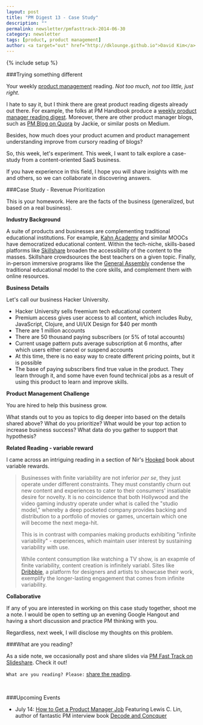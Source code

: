 ```yaml
---
layout: post
title: "PM Digest 13 - Case Study"
description: ""
permalink: newsletter/pmfasttrack-2014-06-30
category: newsletter
tags: [product, product management]
author: <a target="out" href="http://dklounge.github.io">David Kim</a>
---
```

{% include setup %}

###Trying something different

Your weekly <a target="_" href="http://productmanagementfasttrack.com/">product management</a> reading. _Not too much, not too little, just right_.

I hate to say it, but I think there are great product reading digests already out there.  For example, the folks at PM Handbook produce a <a target="_" href="http://thepmhandbook.com/">weekly product manager reading digest</a>.  Moreover, there are other product manager blogs, such as <a target="_" href="http://pmblog.quora.com">PM Blog on Quora</a> by Jackie, or similar posts on Medium.

Besides, how much does your product acumen and product management understanding improve from cursory reading of blogs?

So, this week, let\'s experiment.  This week, I want to talk explore a case-study from a content-oriented SaaS business.

If you have experience in this field, I hope you will share insights with me and others, so we can collaborate in discovering answers.

###Case Study - Revenue Prioritization

This is your homework.  Here are the facts of the business (generalized, but based on a real business).

__Industry Background__

A suite of products and businesses are complementing traditional educational institutions.  For example, <a target="_" href="https://www.khanacademy.org/">Kahn Academy</a> and similar MOOCs have democratized educational content.  Within the tech-niche, skills-based platforms like <a target="_" href="http://www.skillshare.com/">Skillshare</a> broaden the accessibility of the content to the masses.  Skillshare crowdsources the best teachers on a given topic.  Finally, in-person immersive programs like the <a target="_" href="https://generalassemb.ly/">General Assembly</a> condense the traditional educational model to the core skills, and complement them with online resources.

__Business Details__

Let\'s call our business Hacker University.

* Hacker University sells freemium tech educational content
* Premium access gives user access to all content, which includes Ruby, JavaScript, Clojure, and UI/UX Design for $40 per month
* There are 1 million accounts
* There are 50 thousand paying subscribers (or 5% of total accounts)
* Current usage pattern puts average subscription at 6 months, after which users either cancel or suspend accounts
* At this time, there is no easy way to create different pricing points, but it is possible
* The base of paying subscribers find true value in the product.  They learn through it, and some have even found technical jobs as a result of using this product to learn and improve skills.

__Product Management Challenge__

You are hired to help this business grow.

What stands out to you as topics to dig deeper into based on the details shared above?  What do you prioritize?  What would be your top action to increase business success?  What data do you gather to support that hypothesis?

__Related Reading - variable reward__

I came across an intriguing reading in a section of Nir\'s <a target="_" href="http://www.amazon.com/gp/product/B00HJ4A43S/ref=as_li_ss_il?ie=UTF8&camp=1789&creative=390957&creativeASIN=B00HJ4A43S&linkCode=as2&tag=pmft-20">Hooked</a> book about variable rewards.

>Businesses with finite variability are not inferior _per se_, they just operate under different constraints.  They must constantly churn out new content and experiences to cater to their consumers' insatiable desire for novelty.  It is no coincidence that both Hollywood and the video gaming industry operate under what is called the "studio model," whereby a deep pocketed company provides backing and distribution to a portfolio of movies or games, uncertain which one will become the next mega-hit.
>
>This is in contrast with companies making products exhibiting "infinite variability" - experiences, which maintain user interest by sustaining variability with use.
>
>While content consumption like watching a TV show, is an exapmle of finite variability, content creation is infinitely variabl.  Sites like <a target="_" href="https://dribbble.com/">Dribbble</a>, a platform for designers and artists to showcase their work, exemplify the longer-lasting engagement that comes from infinite variability.
>

__Collaborative__

If any of you are interested in working on this case study together, shoot me a note.  I would be open to setting up an evening Google Hangout and having a short discussion and practice PM thinking with you.

Regardless, next week, I will disclose my thoughts on this problem.

###What are you reading?

As a side note, we occasionally post and share slides via <a target="_" href="http://www.slideshare.net/pmfasttrack">PM Fast Track on Slideshare</a>.  Check it out!

`What are you reading? Please:` <a target="_" href="http://goo.gl/9FFpkg">share the reading</a>.

<br />

###Upcoming Events

* July 14: <a target="_" href="http://goo.gl/bHYtM3">How to Get a Product Manager Job</a> Featuring Lewis C. Lin, author of fantastic PM interview book <a target="_" href="http://www.amazon.com/gp/product/B00IGIUMQ0/ref=as_li_tl?ie=UTF8&camp=1789&creative=390957&creativeASIN=B00IGIUMQ0&linkCode=as2&tag=dklo-20&linkId=BYCR5YM5LLTAWVS7">Decode and Concquer</a>

